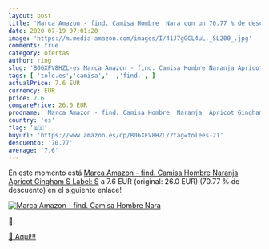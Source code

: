 ```yaml
---
layout: post
title: 'Marca Amazon - find. Camisa Hombre  Nara con un 70.77 % de descuento'
date: 2020-07-19 07:01:20
image: 'https://m.media-amazon.com/images/I/41J7gGCL4uL._SL200_.jpg'
comments: true
category: ofertas
author: ring
slug: 'B06XFV8HZL-es Marca Amazon - find. Camisa Hombre Naranja Apricot Gingham...'
tags: [ 'tole.es','camisa','-','find.', ]
actualPrice: 7.6 EUR
currency: EUR
price: 7.6
comparePrice: 26.0 EUR
prodname: 'Marca Amazon - find. Camisa Hombre  Naranja  Apricot Gingham   S  Label: S'
country: 'es'
flag: '🇪🇸'
buyurl: 'https://www.amazon.es/dp/B06XFV8HZL/?tag=tolees-21'
descuento: '70.77'
average: '7.6'
---
```


En este momento está [Marca Amazon - find. Camisa Hombre  Naranja  Apricot Gingham   S  Label: S](https://www.amazon.es/dp/B06XFV8HZL/?tag=tolees-21) a 7.6 EUR (original: 26.0 EUR) (70.77 %  de descuento) en el siguiente enlace!

[![Marca Amazon - find. Camisa Hombre  Nara](https://m.media-amazon.com/images/I/41J7gGCL4uL._SL200_.jpg)](https://www.amazon.es/dp/B06XFV8HZL/?tag=tolees-21)

🔎:


[🛒 Aquí!!!](https://www.amazon.es/dp/B06XFV8HZL/?tag=tolees-21)
